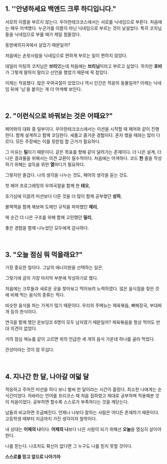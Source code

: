 ## 1. ''안녕하세요 백엔드 크루 하디입니다."

서로의 이름을 부르지 않는다. 우아한테크코스에서는 서로를 닉네임으로 부른다. 처음에는 매우 어색했다. 누군가를 이름이 아닌 닉네임으로 부르는 것이 낯설었다. 특히 코치님들을 닉네임으로 부를 때가 제일 힘들었다.

동방예의지국에서 살았기 때문일까?

처음에는 손윗사람을 닉네임으로 편하게 부르는 일이 편하지 않았다. 

데일리 미팅의 코치님은 **브리**였는데 처음에는 **브리님**이라고 부르고 싶었다. 하지만 **포비**가 그렇게 말하지 말라고 선언을 했었기 때문에 꾹 참았다. 

이제는 적응했다. 많은 우여곡절이 있었으나 역시 인간은 적응의 동물일까? 이제는 닉네임 뒤에 '님'을 붙이는 게 더 어색해 보인다.

<br/>

## 2. "이런식으로 바꿔보는 것은 어때요?"

페어와의 대화 중 일부이다. 우아한테크코스에서는 미션을 시작할 때 페어와 같이 진행한다. 함께 설계하고 함께 코딩한다. 새롭고 즐거운 경험이다. 혼자 했을 때와는 많이 다르다. 모든 주장에는 이를 뒷받침 할 근거가 필요하다. 

그 이유는 **팀**이기 때문이다. 같은 목표를 향해 같이 달려가는 존재이다. 더 나은 설계, 더 나은 결과물을 위해서는 의견 교환이 필수적이다. 처음에는 어색하다. 코드 **한** 줄을 작성하기 위해는 설득을 위한 **열**마디가 필요하다. 

그렇지만 즐겁다. 나의 생각을 나누는 것도, 페어의 생각을 듣는 것도.

첫 페어 프로그래밍의 우여곡절을 함께 한 **테오**, 

호기심에 이끌려 미션보다 다른 것을 더 많이 함께 공부했던 **성하**,

블랙잭을 함께 해보며 도메인 규칙을 파악했던 **제리**,

매 순간 더 나은 구조를 위해 함께 고민했던 **밀리**,

좋은 경험을 함께 나누었던 모두에게 감사하다.

<br/>

## 3. "오늘 점심 뭐 먹을래요?"

가장 중요한 일이다. 그날의 에너지원을 선택하는 일은.

그렇기에 글의 가장 마지막 부분에 작성하기로 했다.

처음에는 크루들과 새로운 곳을 찾아보고 먹어보려 노력하였다. 많은 음식점을 찾은 것에 비해 먹는 음식의 종류는 적다.

비슷한 음식을 파는 가게가 많기 때문이다. 우리의 주메뉴는 제육볶음, 뼈해장국, 부대찌개 등의 한식이다. 

연극을 함께 했던 온보딩조 6명이 모두 남자였기 때문일까? 제육볶음을 항상 먹어도 반대 의견이 없었다.

거의 점심 메뉴를 같이 고르면 위의 언급한 세 개의 음식 가운데 하나를 골라 먹었다.

관성이라는 것이 참 무섭다.

<br/>

## 4. 지나간 한 달, 나아갈 여덟 달

적응하고 주어진 미션을 하다 보니 벌써 한 달이라는 시간이 흘렀다. 최소한 나에게는 순식간이었다. 자바라는 언어를 프리코스 때 처음 접하였고 제대로 공부하며 적용해본 것이 처음이었다. 공부하면 할수록 스스로가 부족하다는 것을 깨닫는다. 

남들과 비교하면 조급해진다. 언제나 나보다 잘하는 사람은 어디든 존재하기 때문이다. 고등학생 때부터 지금까지 가진 생각이자 철학이다.

내 상대는 **어제의 나**이다. **어제의 나**보다 나은 사람이 되기 위해선 **오늘**을 열심히 살아야 한다.

나를 믿는다. 나조차도 확신이 없다면 그 누구도 나를 믿지 못할 것이다. 

**스스로를 믿고 앞으로 나아가자**

